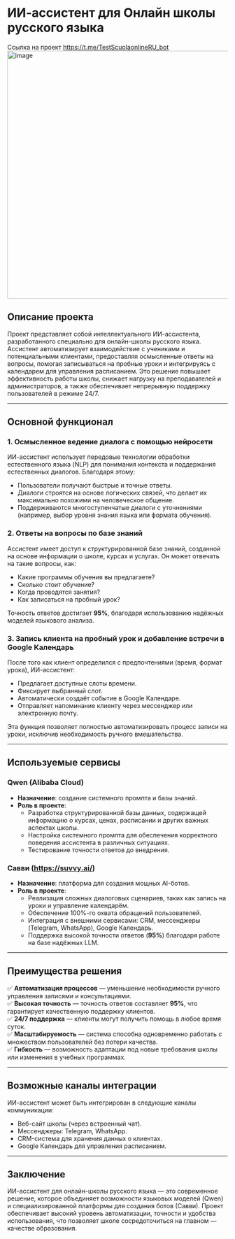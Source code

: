 # ИИ-ассистент для Онлайн школы русского языка
Ссылка на проект
https://t.me/TestScuolaonlineRU_bot
<img width="1041" height="567" alt="image" src="https://github.com/user-attachments/assets/7165a27f-7e1a-4872-9d8a-2d754d5dc44b" />

## Описание проекта

Проект представляет собой интеллектуального ИИ-ассистента, разработанного специально для онлайн-школы русского языка. Ассистент автоматизирует взаимодействие с учениками и потенциальными клиентами, предоставляя осмысленные ответы на вопросы, помогая записываться на пробные уроки и интегрируясь с календарем для управления расписанием. Это решение повышает эффективность работы школы, снижает нагрузку на преподавателей и администраторов, а также обеспечивает непрерывную поддержку пользователей в режиме 24/7.

---

## Основной функционал

### 1. Осмысленное ведение диалога с помощью нейросети
ИИ-ассистент использует передовые технологии обработки естественного языка (NLP) для понимания контекста и поддержания естественных диалогов. Благодаря этому:
- Пользователи получают быстрые и точные ответы.
- Диалоги строятся на основе логических связей, что делает их максимально похожими на человеческое общение.
- Поддерживаются многоступенчатые диалоги с уточнениями (например, выбор уровня знания языка или формата обучения).

### 2. Ответы на вопросы по базе знаний
Ассистент имеет доступ к структурированной базе знаний, созданной на основе информации о школе, курсах и услугах. Он может отвечать на такие вопросы, как:
- Какие программы обучения вы предлагаете?
- Сколько стоит обучение?
- Когда проводятся занятия?
- Как записаться на пробный урок?

Точность ответов достигает **95%**, благодаря использованию надёжных моделей языкового анализа.

### 3. Запись клиента на пробный урок и добавление встречи в Google Календарь
После того как клиент определился с предпочтениями (время, формат урока), ИИ-ассистент:
- Предлагает доступные слоты времени.
- Фиксирует выбранный слот.
- Автоматически создаёт событие в Google Календаре.
- Отправляет напоминание клиенту через мессенджер или электронную почту.

Эта функция позволяет полностью автоматизировать процесс записи на уроки, исключив необходимость ручного вмешательства.

---

## Используемые сервисы

### Qwen (Alibaba Cloud)
- **Назначение**: создание системного промпта и базы знаний.
- **Роль в проекте**:
  - Разработка структурированной базы данных, содержащей информацию о курсах, ценах, расписании и других важных аспектах школы.
  - Настройка системного промпта для обеспечения корректного поведения ассистента в различных ситуациях.
  - Тестирование точности ответов до внедрения.

### Савви (https://suvvy.ai/)
- **Назначение**: платформа для создания мощных AI-ботов.
- **Роль в проекте**:
  - Реализация сложных диалоговых сценариев, таких как запись на уроки и управление календарём.
  - Обеспечение 100%-го охвата обращений пользователей.
  - Интеграция с внешними сервисами: CRM, мессенджеры (Telegram, WhatsApp), Google Календарь.
  - Поддержка высокой точности ответов (**95%**) благодаря работе на базе надёжных LLM.

---

## Преимущества решения

✅ **Автоматизация процессов** — уменьшение необходимости ручного управления записями и консультациями.  
✅ **Высокая точность** — точность ответов составляет **95%**, что гарантирует качественную поддержку клиентов.  
✅ **24/7 поддержка** — клиенты могут получить помощь в любое время суток.  
✅ **Масштабируемость** — система способна одновременно работать с множеством пользователей без потери качества.  
✅ **Гибкость** — возможность адаптации под новые требования школы или изменения в учебных программах.

---

## Возможные каналы интеграции

ИИ-ассистент может быть интегрирован в следующие каналы коммуникации:
- Веб-сайт школы (через встроенный чат).
- Мессенджеры: Telegram, WhatsApp.
- CRM-система для хранения данных о клиентах.
- Google Календарь для управления расписанием.

---

## Заключение

ИИ-ассистент для онлайн-школы русского языка — это современное решение, которое объединяет возможности языковых моделей (Qwen) и специализированной платформы для создания ботов (Савви). Проект обеспечивает высокий уровень автоматизации, точности и удобства использования, что позволяет школе сосредоточиться на главном — качестве образования.
